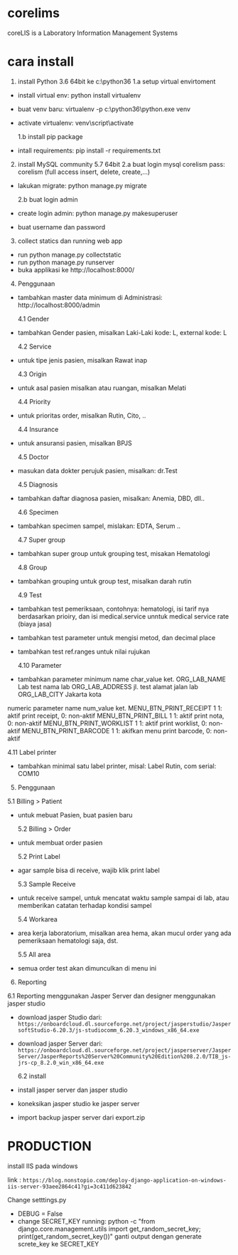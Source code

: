 # corelims

coreLIS is a Laboratory Information Management Systems

# cara install

1. install Python 3.6 64bit ke c:\python36
   1.a setup virtual envirtoment

- install virtual env: python install virtualenv
- buat venv baru: virtualenv -p c:\python36\python.exe venv
- activate virtualenv: venv\script\activate

  1.b install pip package

- intall requirements: pip install -r requirements.txt

2. install MySQL community 5.7 64bit
   2.a buat login mysql corelism pass: corelism (full access insert, delete, create,...)

- lakukan migrate: python manage.py migrate

  2.b buat login admin

- create login admin: python manage.py makesuperuser
- buat username dan password

3. collect statics dan running web app

- run python manage.py collectstatic
- run python manage.py runserver
- buka applikasi ke http://localhost:8000/

4. Penggunaan

- tambahkan master data minimum di Administrasi: http://localhost:8000/admin

  4.1 Gender

- tambahkan Gender pasien, misalkan Laki-Laki kode: L, external kode: L

  4.2 Service

- untuk tipe jenis pasien, misalkan Rawat inap

  4.3 Origin

- untuk asal pasien misalkan atau ruangan, misalkan Melati

  4.4 Priority

- untuk prioritas order, misalkan Rutin, Cito, ..

  4.4 Insurance

- untuk ansuransi pasien, misalkan BPJS

  4.5 Doctor

- masukan data dokter perujuk pasien, misalkan: dr.Test

  4.5 Diagnosis

- tambahkan daftar diagnosa pasien, misalkan: Anemia, DBD, dll..

  4.6 Specimen

- tambahkan specimen sampel, mislakan: EDTA, Serum ..

  4.7 Super group

- tambahkan super group untuk grouping test, misakan Hematologi

  4.8 Group

- tambahkan grouping untuk group test, misalkan darah rutin

  4.9 Test

- tambahkan test pemeriksaan, contohnya: hematologi, isi tarif nya berdasarkan prioiry, dan isi medical.service unntuk medical service rate (biaya jasa)
- tambahkan test parameter untuk mengisi metod, dan decimal place
- tambahkan test ref.ranges untuk nilai rujukan

  4.10 Parameter

- tambahkan parameter minimum
  name char_value ket.
  ORG_LAB_NAME Lab test nama lab
  ORG_LAB_ADDRESS jl. test alamat jalan lab
  ORG_LAB_CITY Jakarta kota

numeric parameter
name num_value ket.
MENU_BTN_PRINT_RECEIPT 1 1: aktif print receipt, 0: non-aktif
MENU_BTN_PRINT_BILL 1 1: aktif print nota, 0: non-aktif
MENU_BTN_PRINT_WORKLIST 1 1: aktif print worklist, 0: non-aktif
MENU_BTN_PRINT_BARCODE 1 1: akifkan menu print barcode, 0: non-aktif

4.11 Label printer

- tambahkan minimal satu label printer, misal: Label Rutin, com serial: COM10

5. Penggunaan

5.1 Billing > Patient

- untuk mebuat Pasien, buat pasien baru

  5.2 Billing > Order

- untuk membuat order pasien

  5.2 Print Label

- agar sample bisa di receive, wajib klik print label

  5.3 Sample Receive

- untuk receive sampel, untuk mencatat waktu sample sampai di lab, atau memberikan catatan terhadap kondisi sampel

  5.4 Workarea

- area kerja laboratorium, misalkan area hema, akan mucul order yang ada pemeriksaan hematologi saja, dst.

  5.5 All area

- semua order test akan dimunculkan di menu ini

6. Reporting

6.1 Reporting menggunakan Jasper Server dan designer menggunakan jasper studio

- download jasper Studio dari: `https://onboardcloud.dl.sourceforge.net/project/jasperstudio/JaspersoftStudio-6.20.3/js-studiocomm_6.20.3_windows_x86_64.exe`
- download jasper Server dari: `https://onboardcloud.dl.sourceforge.net/project/jasperserver/JasperServer/JasperReports%20Server%20Community%20Edition%208.2.0/TIB_js-jrs-cp_8.2.0_win_x86_64.exe`

  6.2 install

- install jasper server dan jasper studio
- koneksikan jasper studio ke jasper server
- import backup jasper server dari export.zip

# PRODUCTION

install IIS pada windows

link : `https://blog.nonstopio.com/deploy-django-application-on-windows-iis-server-93aee2864c41?gi=3c411d623842`

Change setttings.py

- DEBUG = False
- change SECRET_KEY
  running: python -c "from django.core.management.utils import get_random_secret_key; print(get_random_secret_key())"
  ganti output dengan generate screte_key ke SECRET_KEY
